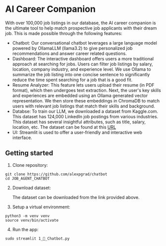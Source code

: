 # AI Career Companion

With over 100,000 job listings in our database, the AI career companion is the ultimate tool to help match prospective job applicants with their dream job. This is made possible through the following features: 

- Chatbot: Our conversational chatbot leverages a large language model powered by OllamaLLM (llama3.2) to give personalized job recommendations and answer career related questions.
- Dashboard: The interactive dashboard offers users a more traditional approach at searching for jobs. Users can filter job listings by salary, location, company industry, and experience level. We use Ollama to summarize the job listing into one concise sentence to significantly reduce the time spent searching for a job that is a good fit. 
- Resume Analyzer: This feature lets users upload their resume (in PDF format), which then undergoes text extraction. Next, the user's key skills and experiences are embedded using an Ollama generated vector representation. We then store these embeddings in ChromaDB to  match users with relevant job listings that match their skills and background. 
- Databse: To train our LLM, we downloaded a dataset from Kaggle.com. This dataset has 124,000 LinkedIn job postings from various industries. This dataset has several insightful attributes, such as title, salary, location, etc. The dataset can be found at this [URL](https://www.kaggle.com/datasets/arshkon/linkedin-job-postings)
- UI: Streamlit is used to offer a user-friendly and interactive web interface.  

## Getting started 

1. Clone repository: 
```
git clone https://github.com/alexpgrad/chatbot
cd JOB_AGENT_CHATBOT
```

2. Download dataset:

    The dataset can be downloaded from the link provided above. 

3. Setup a virtual environment: 

```
python3 -m venv venv
source venv/bin/activate

``` 

4. Run the app: 

```
sudo streamlit 1_💬_Chatbot.py 

```